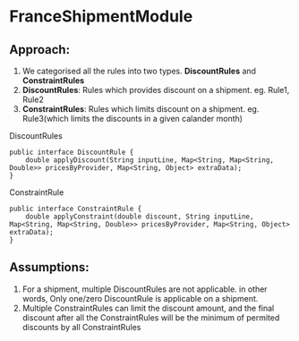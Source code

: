 # FranceShipmentModule


## Approach:
1. We categorised all the rules into two types. **DiscountRules** and **ConstraintRules**
2. **DiscountRules**: Rules which provides discount on a shipment. eg. Rule1, Rule2
3. **ConstraintRules**: Rules which limits discount on a shipment. eg. Rule3(which limits the discounts in a given calander month)


DiscountRules
```
public interface DiscountRule {
    double applyDiscount(String inputLine, Map<String, Map<String, Double>> pricesByProvider, Map<String, Object> extraData);
}
```

ConstraintRule
```
public interface ConstraintRule {
    double applyConstraint(double discount, String inputLine, Map<String, Map<String, Double>> pricesByProvider, Map<String, Object> extraData);
}
```




## Assumptions:
1. For a shipment, multiple DiscountRules are not applicable. in other words, Only one/zero DiscountRule is applicable on a shipment.
2. Multiple ConstraintRules can limit the discount amount, and the final discount after all the ConstraintRules will be the minimum of permited discounts by all ConstraintRules
    
